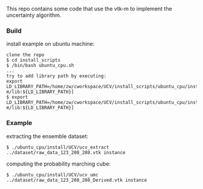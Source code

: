 This repo contains some code that use the vtk-m to implement the uncertainty algorithm.

### Build

install example on ubuntu machine:

```
clone the repo
$ cd install_scripts
$ /bin/bash ubuntu_cpu.sh 
...
try to add library path by executing:
export LD_LIBRARY_PATH=/home/zw/cworkspace/UCV/install_scripts/ubuntu_cpu/install/vtk-m/lib:${LD_LIBRARY_PATH}]
$ export LD_LIBRARY_PATH=/home/zw/cworkspace/UCV/install_scripts/ubuntu_cpu/install/vtk-m/lib:${LD_LIBRARY_PATH}]
```

### Example

extracting the ensemble dataset:

```
$ ./ubuntu_cpu/install/UCV/ucv_extract ../dataset/raw_data_123_208_208.vtk instance
```

computing the probability marching cube:

```
$ ./ubuntu_cpu/install/UCV/ucv_umc ../dataset/raw_data_123_208_208_Derived.vtk instance
```